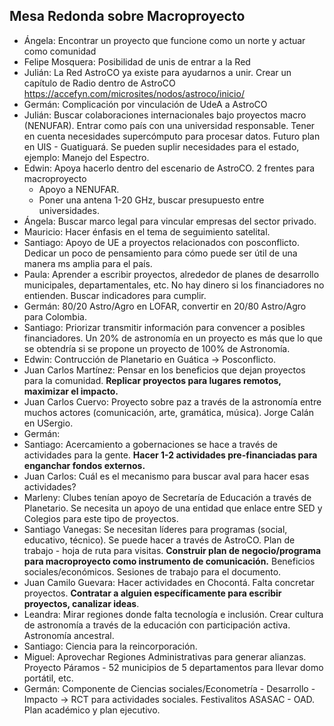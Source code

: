 ## Mesa Redonda sobre Macroproyecto


- Ángela: Encontrar un proyecto que funcione como un norte y actuar como comunidad
- Felipe Mosquera: Posibilidad de unis de entrar a la Red
- Julián: La Red AstroCO ya existe para ayudarnos a unir. Crear un capítulo de Radio dentro de AstroCO https://accefyn.com/microsites/nodos/astroco/inicio/ 
- Germán: Complicación por vinculación de UdeA a AstroCO
- Julián: Buscar colaboraciones internacionales bajo proyectos macro (NENUFAR). Entrar como país con una universidad responsable. Tener en cuenta necesidades supercómputo para procesar datos. Futuro plan en UIS - Guatiguará. Se pueden suplir necesidades para el estado, ejemplo: Manejo del Espectro.
- Edwin: Apoya hacerlo dentro del escenario de AstroCO. 2 frentes para macroproyecto
  - Apoyo a NENUFAR. 
  - Poner una antena 1-20 GHz, buscar presupuesto entre universidades.
- Ángela: Buscar marco legal para vincular empresas del sector privado.
- Mauricio: Hacer énfasis en el tema de seguimiento satelital.
- Santiago: Apoyo de UE a proyectos relacionados con posconflicto. Dedicar un poco de pensamiento para cómo puede ser útil de una manera ms amplia para el país.
- Paula: Aprender a escribir proyectos, alrededor de planes de desarrollo municipales, departamentales, etc. No hay dinero si los financiadores no entienden. Buscar indicadores para cumplir.
- Germán: 80/20 Astro/Agro en LOFAR, convertir en 20/80 Astro/Agro para Colombia. 
- Santiago: Priorizar transmitir información para convencer a posibles financiadores. Un 20% de astronomía en un proyecto es más que lo que se obtendría si se propone un proyecto de 100% de Astronomía.
- Edwin: Contrucción de Planetario en Guática -> Posconflicto.
- Juan Carlos Martínez: Pensar en los beneficios que dejan proyectos para la comunidad. **Replicar proyectos para lugares remotos, maximizar el impacto.** 
- Juan Carlos Cuervo: Proyecto sobre paz a través de la astronomía entre muchos actores (comunicación, arte, gramática, música). Jorge Calán en USergio.
- Germán: 
- Santiago: Acercamiento a gobernaciones se hace a través de actividades para la gente. **Hacer 1-2 actividades pre-financiadas para enganchar fondos externos.**
- Juan Carlos: Cuál es el mecanismo para buscar aval para hacer esas actividades?
- Marleny: Clubes tenían apoyo de Secretaría de Educación a través de Planetario. Se necesita un apoyo de una entidad que enlace entre SED y Colegios para este tipo de proyectos.
- Santiago Vanegas: Se necesitan líderes para programas (social, educativo, técnico). Se puede hacer a través de AstroCO. Plan de trabajo - hoja de ruta para visitas. **Construir plan de negocio/programa  para macroproyecto como instrumento de comunicación.** Beneficios sociales/económicos. Sesiones de trabajo para el documento.
- Juan Camilo Guevara: Hacer actividades en Chocontá. Falta concretar proyectos. **Contratar a alguien específicamente para escribir proyectos, canalizar ideas**.
- Leandra: Mirar regiones donde falta tecnología e inclusión. Crear cultura de astronomía a través de la educación con participación activa. Astronomía ancestral.
- Santiago: Ciencia para la reincorporación.
- Miguel: Aprovechar Regiones Administrativas para generar alianzas. Proyecto Páramos - 52 municipios de 5 departamentos para llevar domo portátil, etc. 
- Germán: Componente de Ciencias sociales/Econometría - Desarrollo -Impacto -> RCT para actividades sociales. Festivalitos ASASAC - OAD. Plan académico y plan ejecutivo. 



